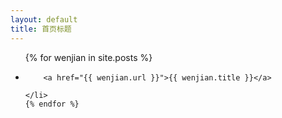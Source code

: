 ```yaml
---
layout: default
title: 首页标题
---
```

<ul>
    {% for wenjian in site.posts %}
    <li>

        <a href="{{ wenjian.url }}">{{ wenjian.title }}</a>

    </li>
    {% endfor %}
</ul>